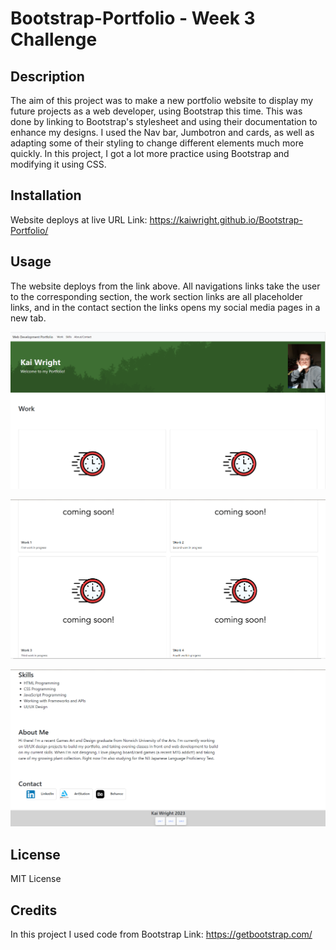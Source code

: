 # Bootstrap-Portfolio - Week 3 Challenge

## Description

The aim of this project was to make a new portfolio website to display my future projects as a web developer, using Bootstrap this time. This was done by linking to Bootstrap's stylesheet and using their documentation to enhance my designs. I used the Nav bar, Jumbotron and cards, as well as adapting some of their styling to change different elements much more quickly.
In this project, I got a lot more practice using Bootstrap and modifying it using CSS. 

## Installation

Website deploys at live URL
Link: https://kaiwright.github.io/Bootstrap-Portfolio/

## Usage

The website deploys from the link above. All navigations links take the user to the corresponding section, the work section links are all placeholder links, and in the contact section the links opens my social media pages in a new tab. 

![ Picture of the first section of Porfolio website](images/bootstrapPortfolioPic1.PNG)

![ Picture of the second section of Portfolio website](images/bootstrapPortfolioPic2.PNG)

![ Picture of the third section of Portfolio website](images/bootstrapPortfolioPic3.PNG)

## License

MIT License

## Credits
In this project I used code from Bootstrap
Link: https://getbootstrap.com/ 